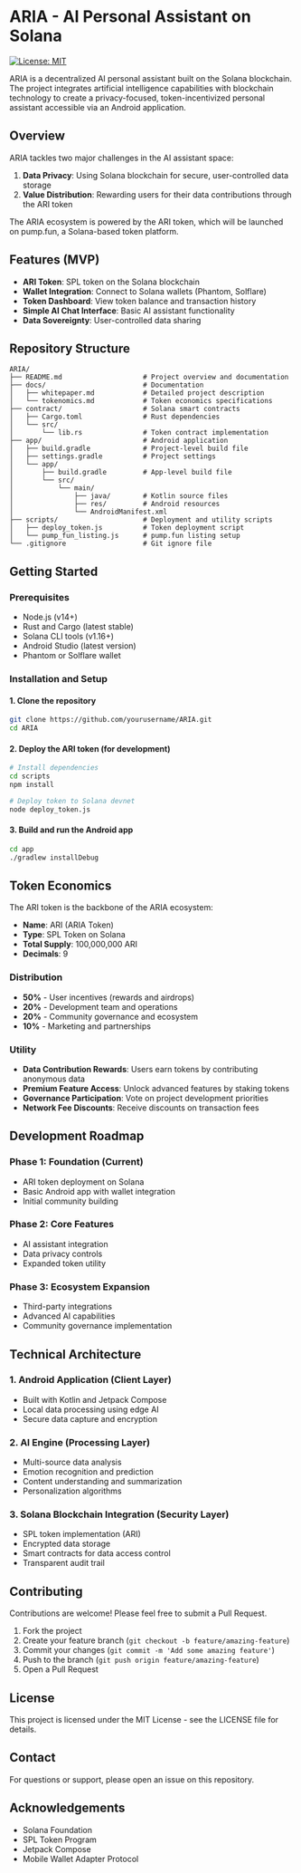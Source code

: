 # ARIA - AI Personal Assistant on Solana

[![License: MIT](https://img.shields.io/badge/License-MIT-blue.svg)](https://opensource.org/licenses/MIT)

ARIA is a decentralized AI personal assistant built on the Solana blockchain. The project integrates artificial intelligence capabilities with blockchain technology to create a privacy-focused, token-incentivized personal assistant accessible via an Android application.

## Overview

ARIA tackles two major challenges in the AI assistant space:
1. **Data Privacy**: Using Solana blockchain for secure, user-controlled data storage
2. **Value Distribution**: Rewarding users for their data contributions through the ARI token

The ARIA ecosystem is powered by the ARI token, which will be launched on pump.fun, a Solana-based token platform.

## Features (MVP)

- **ARI Token**: SPL token on the Solana blockchain
- **Wallet Integration**: Connect to Solana wallets (Phantom, Solflare)
- **Token Dashboard**: View token balance and transaction history
- **Simple AI Chat Interface**: Basic AI assistant functionality
- **Data Sovereignty**: User-controlled data sharing

## Repository Structure

```
ARIA/
├── README.md                    # Project overview and documentation
├── docs/                        # Documentation
│   ├── whitepaper.md            # Detailed project description
│   └── tokenomics.md            # Token economics specifications
├── contract/                    # Solana smart contracts
│   ├── Cargo.toml               # Rust dependencies
│   └── src/
│       └── lib.rs               # Token contract implementation
├── app/                         # Android application
│   ├── build.gradle             # Project-level build file
│   ├── settings.gradle          # Project settings
│   └── app/
│       ├── build.gradle         # App-level build file
│       └── src/
│           └── main/
│               ├── java/        # Kotlin source files
│               ├── res/         # Android resources
│               └── AndroidManifest.xml
├── scripts/                     # Deployment and utility scripts
│   ├── deploy_token.js          # Token deployment script
│   └── pump_fun_listing.js      # pump.fun listing setup
└── .gitignore                   # Git ignore file
```

## Getting Started

### Prerequisites

- Node.js (v14+)
- Rust and Cargo (latest stable)
- Solana CLI tools (v1.16+)
- Android Studio (latest version)
- Phantom or Solflare wallet

### Installation and Setup

#### 1. Clone the repository
```bash
git clone https://github.com/yourusername/ARIA.git
cd ARIA
```

#### 2. Deploy the ARI token (for development)
```bash
# Install dependencies
cd scripts
npm install

# Deploy token to Solana devnet
node deploy_token.js
```

#### 3. Build and run the Android app
```bash
cd app
./gradlew installDebug
```

## Token Economics

The ARI token is the backbone of the ARIA ecosystem:

- **Name**: ARI (ARIA Token)
- **Type**: SPL Token on Solana
- **Total Supply**: 100,000,000 ARI
- **Decimals**: 9

### Distribution

- **50%** - User incentives (rewards and airdrops)
- **20%** - Development team and operations
- **20%** - Community governance and ecosystem
- **10%** - Marketing and partnerships

### Utility

- **Data Contribution Rewards**: Users earn tokens by contributing anonymous data
- **Premium Feature Access**: Unlock advanced features by staking tokens
- **Governance Participation**: Vote on project development priorities
- **Network Fee Discounts**: Receive discounts on transaction fees

## Development Roadmap

### Phase 1: Foundation (Current)
- ARI token deployment on Solana
- Basic Android app with wallet integration
- Initial community building

### Phase 2: Core Features
- AI assistant integration
- Data privacy controls
- Expanded token utility

### Phase 3: Ecosystem Expansion
- Third-party integrations
- Advanced AI capabilities
- Community governance implementation

## Technical Architecture

### 1. Android Application (Client Layer)
- Built with Kotlin and Jetpack Compose
- Local data processing using edge AI
- Secure data capture and encryption

### 2. AI Engine (Processing Layer)
- Multi-source data analysis
- Emotion recognition and prediction
- Content understanding and summarization
- Personalization algorithms

### 3. Solana Blockchain Integration (Security Layer)
- SPL token implementation (ARI)
- Encrypted data storage
- Smart contracts for data access control
- Transparent audit trail

## Contributing

Contributions are welcome! Please feel free to submit a Pull Request.

1. Fork the project
2. Create your feature branch (`git checkout -b feature/amazing-feature`)
3. Commit your changes (`git commit -m 'Add some amazing feature'`)
4. Push to the branch (`git push origin feature/amazing-feature`)
5. Open a Pull Request

## License

This project is licensed under the MIT License - see the LICENSE file for details.

## Contact

For questions or support, please open an issue on this repository.

## Acknowledgements

- Solana Foundation
- SPL Token Program
- Jetpack Compose
- Mobile Wallet Adapter Protocol 